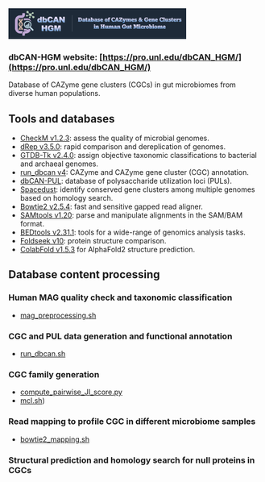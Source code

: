 <img src="https://github.com/azureycy/dbCAN-HGM/blob/main/dbcanHGM_logo.png" width=70% height=70%>

### dbCAN-HGM website: [https://pro.unl.edu/dbCAN_HGM/](https://pro.unl.edu/dbCAN_HGM/)
Database of CAZyme gene clusters (CGCs) in gut microbiomes from diverse human populations.

## Tools and databases
- [CheckM v1.2.3](https://github.com/Ecogenomics/CheckM): assess the quality of microbial genomes.
- [dRep v3.5.0](https://github.com/MrOlm/drep): rapid comparison and dereplication of genomes.
- [GTDB-Tk v2.4.0](https://github.com/Ecogenomics/GTDBTk): assign objective taxonomic classifications to bacterial and archaeal genomes.
- [run_dbcan v4](https://github.com/bcb-unl/run_dbcan): CAZyme and CAZyme gene cluster (CGC) annotation.
- [dbCAN-PUL](https://pro.unl.edu/dbCAN_PUL/dbCAN_PUL/): database of polysaccharide utilization loci (PULs).
- [Spacedust](https://github.com/soedinglab/spacedust): identify conserved gene clusters among multiple genomes based on homology search.
- [Bowtie2 v2.5.4](https://github.com/BenLangmead/bowtie2): fast and sensitive gapped read aligner.
- [SAMtools v1.20](https://github.com/samtools/samtools): parse and manipulate alignments in the SAM/BAM format.
- [BEDtools v2.31.1](https://github.com/arq5x/bedtools2): tools for a wide-range of genomics analysis tasks.
- [Foldseek v10](https://github.com/steineggerlab/foldseek): protein structure comparison.
- [ColabFold v1.5.3](https://github.com/sokrypton/ColabFold) for AlphaFold2 structure prediction.

## Database content processing
### Human MAG quality check and taxonomic classification
  - [mag_preprocessing.sh](https://github.com/azureycy/dbCAN-HGM/blob/main/mag_preprocessing.sh)
### CGC and PUL data generation and functional annotation
  - [run_dbcan.sh](https://github.com/azureycy/dbCAN-HGM/blob/main/run_dbcan.sh)

### CGC family generation
  - [compute_pairwise_JI_score.py](https://github.com/azureycy/dbCAN-HGM/blob/main/compute_pairwise_JI_score.py)
  - [mcl.sh](https://github.com/azureycy/dbCAN-HGM/blob/main/mcl.sh))

### Read mapping to profile CGC in different microbiome samples
  - [bowtie2_mapping.sh](https://github.com/azureycy/dbCAN-HGM/blob/main/bowtie2_mapping.sh)

### Structural prediction and homology search for null proteins in CGCs

